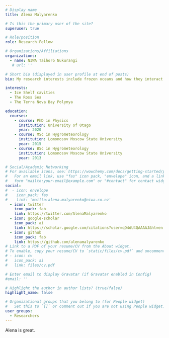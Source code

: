 ```yaml
---
# Display name
title: Alena Malyarenko

# Is this the primary user of the site?
superuser: true

# Role/position
role: Research Fellow

# Organizations/Affiliations
organizations:
  - name: NIWA Taihoro Nukurangi
   # url: ''

# Short bio (displayed in user profile at end of posts)
bio: My research interests include frozen oceans and how they interact with atmosphere

interests:
  - Ice Shelf cavities
  - The Ross Sea
  - The Terra Nova Bay Polynya

education:
  courses:
    - course: PhD in Physics
      institution: University of Otago
      year: 2020
    - course: MSc in Hygrometeorology
      institution: Lomonosov Moscow State University
      year: 2015
    - course: BSc in Hygrometeorology
      institution: Lomonosov Moscow State University
      year: 2013

# Social/Academic Networking
# For available icons, see: https://wowchemy.com/docs/getting-started/page-builder/#icons
#   For an email link, use "fas" icon pack, "envelope" icon, and a link in the
#   form "mailto:your-email@example.com" or "#contact" for contact widget.
social:
#  - icon: envelope
#    icon_pack: fas
#    link: 'mailto:alena.malyarenko@niwa.co.nz'
  - icon: twitter
    icon_pack: fab
    link: https://twitter.com/AlenaMalyarenko
  - icon: google-scholar
    icon_pack: ai
    link: https://scholar.google.com/citations?user=qD4dU4QAAAAJ&hl=en  
  - icon: github
    icon_pack: fab
    link: https://github.com/alenamalyarenko
# Link to a PDF of your resume/CV from the About widget.
# To enable, copy your resume/CV to `static/files/cv.pdf` and uncomment the lines below.
# - icon: cv
#   icon_pack: ai
#   link: files/cv.pdf

# Enter email to display Gravatar (if Gravatar enabled in Config)
#email: ''

# Highlight the author in author lists? (true/false)
highlight_name: false

# Organizational groups that you belong to (for People widget)
#   Set this to `[]` or comment out if you are not using People widget.
user_groups:
  - Researchers
---
```


Alena is great.
